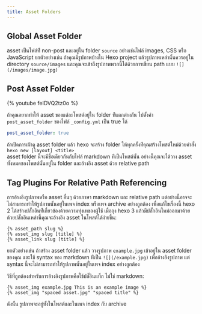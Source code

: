 ```yaml
---
title: Asset Folders
---
```

## Global Asset Folder

asset เป็นไฟล์ท่ี non-post และอยู่ใน folder `source` อย่่างเช่นไฟล์ images, 
CSS หรือ JavaScript ยกตัวอย่างเช่น ถ้าคุณมีรูปภาพบ้างใน Hexo project 
แล้วรูปภาพเหล่านั้นควรอยู่ใน directory `source/images` 
และคุณจะเข้าถึงรูปภาพพวกนี้ได้ด้วยการเขียน path แบบ `![](/images/image.jpg)`

## Post Asset Folder

{% youtube feIDVQ2tz0o %}

ถ้าคุณอยากทำให้ asset ของแต่ละโพสต์อยู่ใน folder  ท่ีแตกต่างกัน ไปตั้งค่า 
`post_asset_folder` ของไฟล์ `_config.yml` เป็น true ได้

``` yaml _config.yml
post_asset_folder: true
```

ถ้าเปิดการเฝ้าดู asset folder แล้ว hexo จะสร้าง folder 
ให้ทุกครั้งท่ีคุณสร้างโพสต์ใหม่ด้วยคำสั่ง `hexo new [layout] <title>`    
asset folder นี้จะมีชื่อเดียวกันกับไฟล์ markdown ท่ีเป็นโพสต์นั้น 
อย่างนี้คุณจะได้วาง asset  ทั้งหมดของโพสต์นั้นอยู่ใน folder และอ้างอิง asset 
ด้วย relative path 

## Tag Plugins For Relative Path Referencing

การอ้างอิงรูปภาพหรือ asset อื่นๆ ด้วยภาษา markdown และ relative path 
แต่อย่างนี้อาจจะไม่สามารถทำให้รูปภาพนั้นอยู่ในเพจ index หรือเพจ archive 
อย่างถูกต้อง เพื่อแก้ไขเรื่องนี้ hexo 2 
ได้สร้างปลั๊กอินท่ีเกี่ยวข้องด้วยความทุ่งเทของผู้ใช้ เมื่อถุง hexo 3 
แล้วมีปลั๊กอินใหม่ออกมาด้วย ด้วยปลั๊กอินเหล่านี้คุณจะอ้างอิง asset 
ในโพสต์ได้ง่ายขึ้น:

```
{% asset_path slug %}
{% asset_img slug [title] %}
{% asset_link slug [title] %}
```

ยกตัวอย่างเช่น ถ้าสร้าง asset folder แล้ว วางรูปภาพ  `example.jpg` เข้าอยู่ใน
 asset folder ของคุณ และใช้  syntax ของ markdown ท่ีเป็น `![](/example.jpg)` 
 เพื่ออ้างอิงรูปภาพ  แต่ syntax นี้จะไม่สามารถทำให้รูปภาพนั้นอยู่ในเพจ index 
 อย่างถูกต้อง

วิธีที่ถูกต้องสำหรับการอ้างอิงรูปภาพคือใช้ปลั๊อินแท็ก ไม่ใช่ markdown:

```
{% asset_img example.jpg This is an example image %}
{% asset_img "spaced asset.jpg" "spaced title" %}
```

ดังนั้น รูปภาพจะอยู่ทั้งในโพสต์และในเพจ index กับ archive

